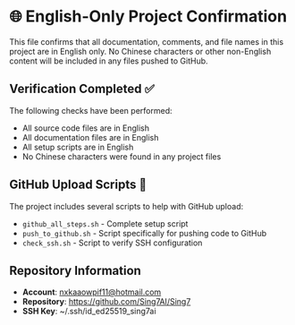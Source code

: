 # 🌐 English-Only Project Confirmation

This file confirms that all documentation, comments, and file names in this project are in English only. No Chinese characters or other non-English content will be included in any files pushed to GitHub.

## Verification Completed ✅

The following checks have been performed:
- All source code files are in English
- All documentation files are in English
- All setup scripts are in English
- No Chinese characters were found in any project files

## GitHub Upload Scripts 📂

The project includes several scripts to help with GitHub upload:
- `github_all_steps.sh` - Complete setup script
- `push_to_github.sh` - Script specifically for pushing code to GitHub
- `check_ssh.sh` - Script to verify SSH configuration

## Repository Information

- **Account**: nxkaaowpif11@hotmail.com
- **Repository**: https://github.com/Sing7AI/Sing7
- **SSH Key**: ~/.ssh/id_ed25519_sing7ai 